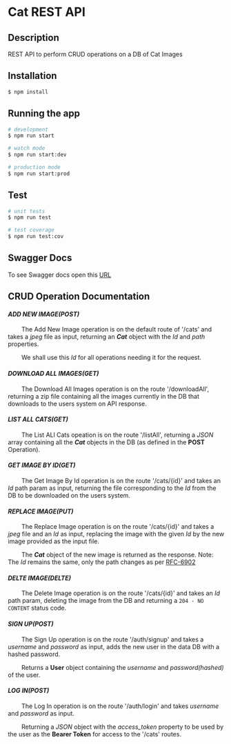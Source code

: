# Cat REST API

## Description

REST API to perform CRUD operations on a DB of Cat Images

## Installation

```bash
$ npm install
```

## Running the app

```bash
# development
$ npm run start

# watch mode
$ npm run start:dev

# production mode
$ npm run start:prod
```

## Test

```bash
# unit tests
$ npm run test

# test coverage
$ npm run test:cov
```

## Swagger Docs

To see Swagger docs open this [URL](https://localhost:3000/api)

## CRUD Operation Documentation
#### *ADD NEW IMAGE(POST)*
&nbsp; &nbsp; &nbsp; &nbsp; The Add New Image operation is on the default route of '/cats' and takes a *jpeg* file as input, returning an ***Cat*** object with the *Id* and *path* properties.

&nbsp; &nbsp; &nbsp; &nbsp; We shall use this *Id* for all operations needing it for the request.

#### *DOWNLOAD ALL IMAGES(GET)*
&nbsp; &nbsp; &nbsp; &nbsp; The Download All Images operation is on the route '/downloadAll', returning a zip file containing all the images currently in the DB that downloads to the users system on API response.

#### *LIST ALL CATS(GET)*
&nbsp; &nbsp; &nbsp; &nbsp; The List ALl Cats opeation is on the route '/listAll', returning a *JSON* array containing all the ***Cat*** objects in the DB (as defined in the **POST** Operation).

#### *GET IMAGE BY ID(GET)*
&nbsp; &nbsp; &nbsp; &nbsp; The Get Image By Id operation is on the route '/cats/{id}' and takes an *Id* path param as input, returning the file corresponding to the *Id* from the DB to be downloaded on the users system.

#### *REPLACE IMAGE(PUT)*
&nbsp; &nbsp; &nbsp; &nbsp; The Replace Image operation is on the route '/cats/{id}' and takes a *jpeg* file and an *Id* as input, replacing the image with the given *Id* by the new image provided as the input file.

&nbsp; &nbsp; &nbsp; &nbsp; The ***Cat*** object of the new image is returned as the response. Note: The *Id* remains the same, only the path changes as per [RFC-6902](https://datatracker.ietf.org/doc/html/rfc6902#section-4.3)

#### *DELTE IMAGE(DELTE)*
&nbsp; &nbsp; &nbsp; &nbsp; The Delete Image operation is on the route '/cats/{id}' and takes an *Id* path param, deleting the image from the DB and returning a ```204 - NO CONTENT``` status code.

#### *SIGN UP(POST)*
&nbsp; &nbsp; &nbsp; &nbsp; The Sign Up operation is on the route '/auth/signup' and takes a *username* and *password* as input, adds the new user in the data DB with a hashed password.

&nbsp; &nbsp; &nbsp; &nbsp; Returns a **User** object containing the *username* and *password(hashed)* of the user.

#### *LOG IN(POST)*
&nbsp; &nbsp; &nbsp; &nbsp; The Log In operation is on the route '/auth/login' and takes *username* and *password* as input.

&nbsp; &nbsp; &nbsp; &nbsp; Returning a *JSON* object with the *access_token* property to be used by the user as the **Bearer Token** for access to the '/cats' routes.
